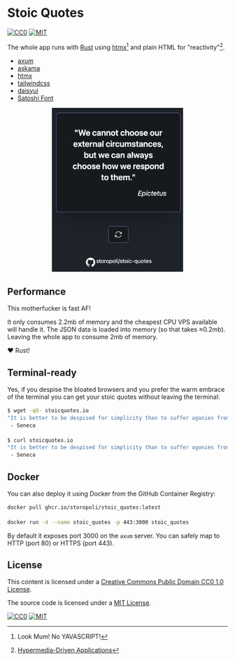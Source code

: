 # Stoic Quotes

[![CC0](https://img.shields.io/badge/License-CC0-lightgrey.svg)](https://creativecommons.org/publicdomain/zero/1.0/)
[![MIT](https://img.shields.io/badge/License-MIT-lightgrey.svg)](https://opensource.org/license/mit/)

The whole app runs with [Rust](https://rust-lang.org) using
[htmx](https://htmx.org)[^yavascript] and plain HTML for "reactivity"[^note].

- [axum](https://tokio.rs/)
- [askama](https://djc.github.io/askama/)
- [htmx](https://htmx.org)
- [tailwindcss](https://tailwindcss.com/)
- [daisyui](https://daisyui.com)
- [Satoshi Font](https://www.fontshare.com/fonts/satoshi)

<div align="center">
    <img src="screenshot.png" alt="Description" width="300"/>
</div>

## Performance

This motherfucker is fast AF!

It only consumes 2.2mb of memory and the cheapest CPU VPS available will handle it.
The JSON data is loaded into memory (so that takes ≈0.2mb).
Leaving the whole app to consume 2mb of memory.

:heart: Rust!

## Terminal-ready

Yes, if you despise the bloated browsers and you prefer the warm embrace
of the terminal you can get your stoic quotes without leaving the terminal:

```bash
$ wget -qO- stoicquotes.io
"It is better to be despised for simplicity than to suffer agonies from everlasting pretense."
 - Seneca

$ curl stoicquotes.io
"It is better to be despised for simplicity than to suffer agonies from everlasting pretense."
 - Seneca
```

## Docker

You can also deploy it using Docker from the GitHub Container Registry:

```bash
docker pull ghcr.io/storopoli/stoic_quotes:latest

docker run -d --name stoic_quotes -p 443:3000 stoic_quotes
```

By default it exposes port 3000 on the `axum` server.
You can safely map to HTTP (port 80) or HTTPS (port 443).

## License

This content is licensed under a
[Creative Commons Public Domain CC0 1.0 License](https://creativecommons.org/publicdomain/zero/1.0/).

The source code is licensed under a
[MIT License](https://opensource.org/license/mit/).

[![CC0](https://licensebuttons.net/l/zero/1.0/88x31.png)](https://creativecommons.org/publicdomain/zero/1.0/)
[![MIT](https://upload.wikimedia.org/wikipedia/commons/f/f8/License_icon-mit-88x31-2.svg)](https://opensource.org/license/mit/)

[^yavascript]: Look Mum! No YAVASCRIPT!
[^note]: [Hypermedia-Driven Applications](https://htmx.org/essays/hypermedia-driven-applications/)
